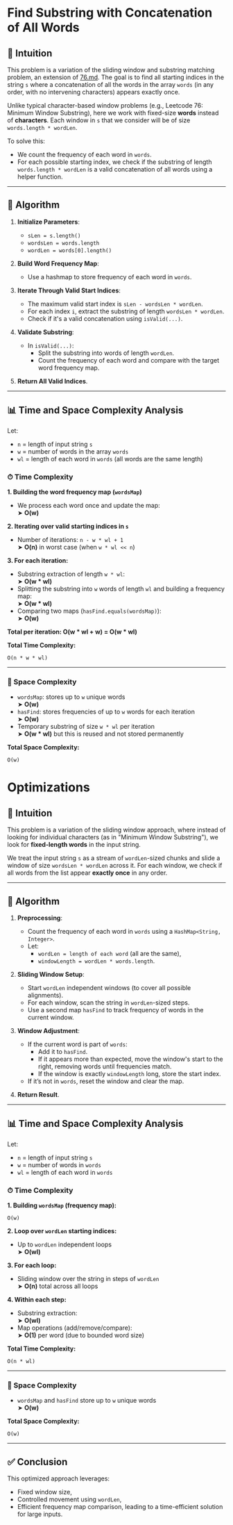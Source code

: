 # Find Substring with Concatenation of All Words

## 🧠 Intuition

This problem is a variation of the sliding window and substring matching problem, an extension of [76.md](../_76/76.md). The goal is to find all starting indices in the string `s` where a concatenation of all the words in the array `words` (in any order, with no intervening characters) appears exactly once.

Unlike typical character-based window problems (e.g., Leetcode 76: Minimum Window Substring), here we work with fixed-size **words** instead of **characters**. Each window in `s` that we consider will be of size `words.length * wordLen`.

To solve this:
- We count the frequency of each word in `words`.
- For each possible starting index, we check if the substring of length `words.length * wordLen` is a valid concatenation of all words using a helper function.

---

## 🧾 Algorithm

1. **Initialize Parameters**:
    - `sLen = s.length()`
    - `wordsLen = words.length`
    - `wordLen = words[0].length()`

2. **Build Word Frequency Map**:
    - Use a hashmap to store frequency of each word in `words`.

3. **Iterate Through Valid Start Indices**:
    - The maximum valid start index is `sLen - wordsLen * wordLen`.
    - For each index `i`, extract the substring of length `wordsLen * wordLen`.
    - Check if it's a valid concatenation using `isValid(...)`.

4. **Validate Substring**:
    - In `isValid(...)`:
        - Split the substring into words of length `wordLen`.
        - Count the frequency of each word and compare with the target word frequency map.

5. **Return All Valid Indices**.

---

## 📊 Time and Space Complexity Analysis

Let:
- `n` = length of input string `s`
- `w` = number of words in the array `words`
- `wl` = length of each word in `words` (all words are the same length)

### ⏱ Time Complexity

**1. Building the word frequency map (`wordsMap`)**
- We process each word once and update the map:  
  ➤ **O(w)**

**2. Iterating over valid starting indices in `s`**
- Number of iterations: `n - w * wl + 1`  
  ➤ **O(n)** in worst case (when `w * wl << n`)

**3. For each iteration:**
- Substring extraction of length `w * wl`:  
  ➤ **O(w * wl)**
- Splitting the substring into `w` words of length `wl` and building a frequency map:  
  ➤ **O(w * wl)**
- Comparing two maps (`hasFind.equals(wordsMap)`):  
  ➤ **O(w)**

**Total per iteration: O(w * wl + w) = O(w * wl)**

**Total Time Complexity:**
```
O(n * w * wl)
```

---

### 🧠 Space Complexity

- `wordsMap`: stores up to `w` unique words  
  ➤ **O(w)**
- `hasFind`: stores frequencies of up to `w` words for each iteration  
  ➤ **O(w)**
- Temporary substring of size `w * wl` per iteration  
  ➤ **O(w * wl)** but this is reused and not stored permanently

**Total Space Complexity:**
```
O(w)
```




# Optimizations

## 🧠 Intuition

This problem is a variation of the sliding window approach, where instead of looking for individual characters (as in "Minimum Window Substring"), we look for **fixed-length words** in the input string.

We treat the input string `s` as a stream of `wordLen`-sized chunks and slide a window of size `wordsLen * wordLen` across it. For each window, we check if all words from the list appear **exactly once** in any order.

---

## 🧮 Algorithm

1. **Preprocessing**:
    - Count the frequency of each word in `words` using a `HashMap<String, Integer>`.
    - Let:
        - `wordLen = length of each word` (all are the same),
        - `windowLength = wordLen * words.length`.

2. **Sliding Window Setup**:
    - Start `wordLen` independent windows (to cover all possible alignments).
    - For each window, scan the string in `wordLen`-sized steps.
    - Use a second map `hasFind` to track frequency of words in the current window.

3. **Window Adjustment**:
    - If the current word is part of `words`:
        - Add it to `hasFind`.
        - If it appears more than expected, move the window's start to the right, removing words until frequencies match.
        - If the window is exactly `windowLength` long, store the start index.
    - If it’s not in `words`, reset the window and clear the map.

4. **Return Result**.

---

## 📊 Time and Space Complexity Analysis

Let:
- `n` = length of input string `s`
- `w` = number of words in `words`
- `wl` = length of each word in `words`

### ⏱ Time Complexity

**1. Building `wordsMap` (frequency map):**
```aiignore
O(w)
```

**2. Loop over `wordLen` starting indices:**
- Up to `wordLen` independent loops  
  ➤ **O(wl)**

**3. For each loop:**
- Sliding window over the string in steps of `wordLen`  
  ➤ **O(n)** total across all loops

**4. Within each step:**
- Substring extraction:  
  ➤ **O(wl)**
- Map operations (add/remove/compare):  
  ➤ **O(1)** per word (due to bounded word size)

**Total Time Complexity:**
```aiignore
O(n * wl)
```

---

### 🧠 Space Complexity

- `wordsMap` and `hasFind` store up to `w` unique words  
  ➤ **O(w)**

**Total Space Complexity:**
```aiignore
O(w)
```


---

## ✅ Conclusion

This optimized approach leverages:
- Fixed window size,
- Controlled movement using `wordLen`,
- Efficient frequency map comparison,
  leading to a time-efficient solution for large inputs.
